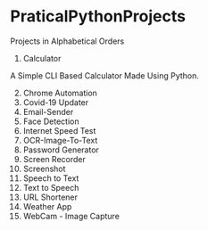 # PraticalPythonProjects

Projects in Alphabetical Orders

1. Calculator
<summary>
A Simple CLI Based Calculator Made Using Python.
</summary>

2. Chrome Automation
3. Covid-19 Updater
4. Email-Sender
5. Face Detection
6. Internet Speed Test
7. OCR-Image-To-Text
8. Password Generator
9. Screen Recorder
10. Screenshot
11. Speech to Text
12. Text to Speech
13. URL Shortener
14. Weather App
15. WebCam - Image Capture
